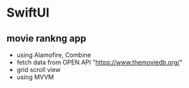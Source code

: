 # SwiftUI

## movie rankng app

- using Alamofire, Combine
- fetch data from OPEN API "https://www.themoviedb.org/"
- grid scroll view
- using MVVM 

